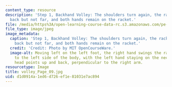 ```yaml
---
content_type: resource
description: 'Step 1, Backhand Volley: The shoulders turn again, the racket is brought
  back but not far, and both hands remain on the racket.'
file: /media/https%3A/open-learning-course-data-rc.s3.amazonaws.com/pe-710-tennis-spring-2007/d1d0914a1ed6d726ef1e81031e7ac894_volley_Page_09.jpg
file_type: image/jpeg
image_metadata:
  caption: 'Step 1, Backhand Volley: The shoulders turn again, the racket is brought
    back but not far, and both hands remain on the racket.'
  credit: 'Credit: Photo by MIT OpenCourseWare.'
  image-alt: Moving left on the left foot, the right hand swings the racket across
    to the left side of the body, with the left hand staying on the neck. The racket
    head points up and back, perpendicular to the right arm.
resourcetype: Image
title: volley_Page_09.jpg
uid: d1d0914a-1ed6-d726-ef1e-81031e7ac894
---
```

